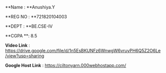 **Name : **Anushiya.Y 

**REG NO : **721820104003 

**DEPT : **BE.CSE-IV

**CGPA **: 8.5

**Video Link** : https://drive.google.com/file/d/1n5EsBKUNFz6WnwgW6vruyPH6Q5Z2O6Le/view?usp=sharing 

**Google Host Link** : https://ciltonyarn.000webhostapp.com/
